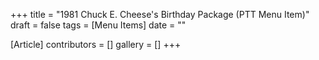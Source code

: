 +++
title = "1981 Chuck E. Cheese's Birthday Package (PTT Menu Item)"
draft = false
tags = [Menu Items]
date = ""

[Article]
contributors = []
gallery = []
+++